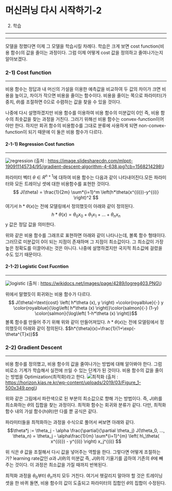 머신러닝 다시 시작하기-2
========================

2. 학습
-------

---

모델을 정했다면 이제 그 모델을 학습시킬 차례다. 학습은 크게 보면 cost function(비용 함수)의 값을 줄이는 과정이다. 그럼 이제 어떻게 cost 값을 정의하고 줄여나가는지 알아보겠다.

### 2-1) Cost function

---

비용 함수는 정답과 내 머신의 가설을 이용한 예측값을 비교하여 두 값의 차이가 크면 비용을 높이고, 차이가 작으면 비용을 줄이는 함수이다. 비용을 줄이는 쪽으로 파라미터(가중치, $\theta$)를 조절하면 0으로 수렴하는 값을 찾을 수 있을 것이다.

나중에 다시 설명하겠지만 비용 함수를 이용하여 비용 함수의 미분값이 0인 즉, 비용 함수의 최솟값을 찾는 과정을 거친다. 그러기 위해선 비용 함수는 convex-function이어야만 한다. 하지만 회귀 함수의 비용함수를 그대로 분류에 사용하게 되면 non-convex-function이 되기 때문에 이 둘은 비용 함수가 다르다.

#### 2-1-1) Regression Cost function

---

![regression](https://image.slidesharecdn.com/mlppt-190911145734/95/gradient-descent-algorithm-4-638.jpg?cb=1568214298) (출처 : https://image.slidesharecdn.com/mlppt-190911145734/95/gradient-descent-algorithm-4-638.jpg?cb=1568214298\)

파라미터 벡터 $\theta∈R^{n+1}$에 대하여 비용 함수는 다음과 같이 나타내어진다.모든 파라미터와 모든 트레이닝 셋에 대한 비용함수를 표현한 것이다. $$ J(\theta) = \frac{1}{2m} \sum*{i=1}^m \left(h*\theta(x^{(i)})-y^{(i)} \right)^2 $$ 여기서 $h*\theta(x)$는 전에 모델링에서 정의했듯이 아래와 같이 정의된다. $$h*\theta(x) =\theta_0 x_0 + \theta_1 x_1 + ... + \theta_n x_n$$ y 값은 정답 값을 의미한다.

위와 같은 비용 함수를 그래프로 표현하면 아래와 같이 나타나는데, 볼록 함수 형태이다. 그러므로 미분값이 0이 되는 지점이 존재하며 그 지점이 최소값이다. 그 최소값이 가장 높은 정확도를 이끌어내는 것은 아니다. 나중에 설명하겠지만 국지적 최소값에 걸렸을 수도 있기 때문이다.

#### 2-1-2) Logistic Cost Fucntion

---

![logistic](https://wikidocs.net/images/page/4289/logreg403.PNG) (출처 : https://wikidocs.net/images/page/4289/logreg403.PNG\)

위에서 말했듯이 회귀와는 비용 함수가 다르다. $$ J(\theta)=\text{cost} \left( h*\theta (x), y \right) =\color{royalblue}{-} y \color{royalblue}{\log\left( h*\theta (x) \right)}\color{salmon}{-} (1-y) \color{salmon}{\log\left( 1-h*\theta (x) \right)}$$ 볼록 함수를 만들어 주기 위해 위와 같이 만들어져있다. $h*\theta(x)$는 전에 모델링에서 정의했듯이 아래와 같이 정의된다. $$h\*\{\theta}(x)=\frac{1}{1+\exp(-\theta^{T}x)}$$<br>

### 2-2) Gradient Descent

---

비용 함수를 정의했고, 비용 함수의 값을 줄여나가는 방법에 대해 알아봐야 한다. 그럼 비로소 기계가 학습해서 실전에 쓰일 수 있는 단계가 된 것이다. 비용 함수의 값을 줄이는 방법을 Optimization(최적화)라고 한다. ![최적화](https://horizon.kias.re.kr/wp-content/uploads/2019/03/Figure_1-500x349.png) (출처 : https://horizon.kias.re.kr/wp-content/uploads/2019/03/Figure_1-500x349.png\)

위와 같은 그림에서 파란색으로 된 부분의 최소값으로 향해 가는 방법이다. 즉, $J(\theta)$를 최소화하는 $\theta$의 집합을 찾는 과정이다. 최적화 함수는 회귀와 분류가 같다. 다만, 최적화 함수 내의 가설 함수($h(\theta)$)만 다를 뿐 공식은 같다.

파라미터들을 최적화하는 과정을 수식으로 풀어서 써보면 아래와 같다. $$\theta*j := \theta_j - \alpha \frac{\partial}{\partial \theta_j} J(\theta_0, ..., \theta_n) = \theta_j - \alpha\frac{1}{m} \sum*{i=1}^{m} \left( h\_\theta( x^{(i)}) - y^{(i)} \right) x_j^{(i)} $$

위 식은 $\theta$ 값을 조절해서 다시 값을 넣어주는 역할을 한다. 그렇다면 어떻게 조절하는가? learning rate값인 $\alpha$과 $J(\theta)$의 미분값 즉, $J(\theta)$의 기울기를 곱하여 기존의 $\theta$에 빼주는 것이다. 이 과정은 최소값을 가질 때까지 반복된다.

최적화 과정을 $\theta_0$부터 $\theta_n$까지 모두 거친다. 여기서 헷갈리지 말아야 할 것은 트레이닝 셋을 한 바퀴 돌면, 비용 함수의 값이 도출되고 파라미터의 집합인 $\theta$의 집합이 수정된다.
